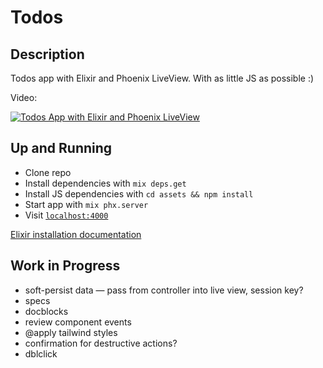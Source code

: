 # Todos

## Description

Todos app with Elixir and Phoenix LiveView. With as little JS as possible :)

Video:

[![Todos App with Elixir and Phoenix LiveView](https://img.youtube.com/vi/_rQqTXzHV98/0.jpg)](https://www.youtube.com/watch?v=_rQqTXzHV98)

## Up and Running

* Clone repo
* Install dependencies with `mix deps.get`
* Install JS dependencies with `cd assets && npm install`
* Start app with `mix phx.server`
* Visit [`localhost:4000`](http://localhost:4000)

[Elixir installation documentation](https://elixir-lang.org/install.html)

## Work in Progress

* soft-persist data — pass from controller into live view, session key?
* specs
* docblocks
* review component events
* @apply tailwind styles
* confirmation for destructive actions?
* dblclick

